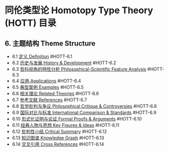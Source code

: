 # 同伦类型论 Homotopy Type Theory (HOTT) 目录

## 6. 主题结构 Theme Structure

- 6.1 [定义 Definition](./definition.md) #HOTT-6.1
- 6.2 [历史与发展 History & Development](./history.md) #HOTT-6.2
- 6.3 [哲科视角的特性分析 Philosophical-Scientific Feature Analysis](./feature_analysis.md) #HOTT-6.3
- 6.4 [应用 Applications](./applications.md) #HOTT-6.4
- 6.5 [典型案例 Examples](./examples.md) #HOTT-6.5
- 6.6 [相关理论 Related Theories](./related_theories.md) #HOTT-6.6
- 6.7 [参考文献 References](./references.md) #HOTT-6.7
- 6.8 [哲学批判与争议 Philosophical Critique & Controversies](./controversies.md) #HOTT-6.8
- 6.9 [国际对比与标准 International Comparison & Standards](./comparison.md) #HOTT-6.9
- 6.10 [形式化证明与论证 Formal Proofs & Arguments](./formal_proofs.md) #HOTT-6.10
- 6.11 [经典人物与思想 Key Figures & Ideas](./key_figures.md) #HOTT-6.11
- 6.12 [批判性小结 Critical Summary](./critical_summary.md) #HOTT-6.12
- 6.13 [知识图谱 Knowledge Graph](./knowledge_graph.mmd) #HOTT-6.13
- 6.14 [交叉引用 Cross References](./cross_references.md) #HOTT-6.14
